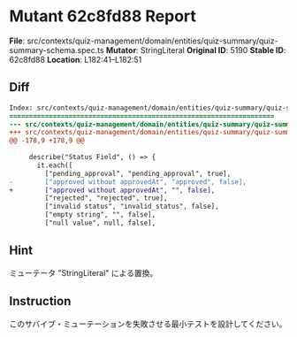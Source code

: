 # Mutant 62c8fd88 Report

**File**: src/contexts/quiz-management/domain/entities/quiz-summary/quiz-summary-schema.spec.ts
**Mutator**: StringLiteral
**Original ID**: 5190
**Stable ID**: 62c8fd88
**Location**: L182:41–L182:51

## Diff

```diff
Index: src/contexts/quiz-management/domain/entities/quiz-summary/quiz-summary-schema.spec.ts
===================================================================
--- src/contexts/quiz-management/domain/entities/quiz-summary/quiz-summary-schema.spec.ts	original
+++ src/contexts/quiz-management/domain/entities/quiz-summary/quiz-summary-schema.spec.ts	mutated #5190
@@ -178,9 +178,9 @@
 
     describe("Status Field", () => {
       it.each([
         ["pending_approval", "pending_approval", true],
-        ["approved without approvedAt", "approved", false],
+        ["approved without approvedAt", "", false],
         ["rejected", "rejected", true],
         ["invalid status", "invalid_status", false],
         ["empty string", "", false],
         ["null value", null, false],
```

## Hint

ミューテータ "StringLiteral" による置換。

## Instruction

このサバイブ・ミューテーションを失敗させる最小テストを設計してください。
